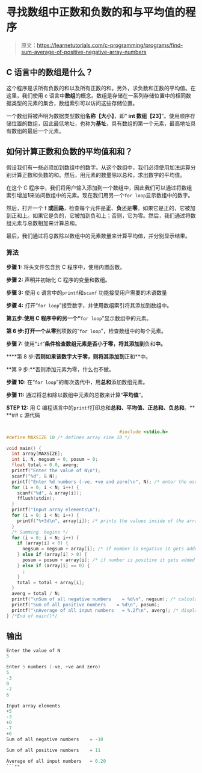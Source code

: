 # 寻找数组中正数和负数的和与平均值的程序

> 原文：<https://learnetutorials.com/c-programming/programs/find-sum-average-of-positive-negative-array-numbers>

## C 语言中的数组是什么？

这个程序是求所有负数的和以及所有正数的和。另外，求负数和正数的平均值。在这里，我们使用 c 语言中**数组**的概念。数组是存储在一系列存储位置中的相同数据类型的元素的集合，数组索引可以访问这些存储位置。

一个数组将被声明为数据类型数组**名称【大小】**，即“ **int 数组【23】**”。使用顺序存储位置的数组，因此最低地址，也称为**基址**，具有数组的第一个元素，最高地址具有数组的最后一个元素。

## 如何计算正数和负数的平均值和和？

假设我们有一些必须加到数组中的数字。从这个数组中，我们必须使用加法运算分别计算正数和负数的和。然后，用元素的数量除以总和，求出数字的平均值。

在这个 C 程序中，我们将用户输入添加到一个数组中，因此我们可以通过将数组索引增加**1**来访问数组中的元素。现在我们用另一个`for loop`显示数组中的数字。

然后，打开一个 f **或回路**，检查每个元件是**正**、**负**还是**零**。如果它是正的，它被加到正和上。如果它是负的，它被加到负和上；否则，它为零。然后，我们通过将数组元素与总数相加来计算总和。

最后，我们通过将总数除以数组中的元素数量来计算平均值，并分别显示结果。

### 算法

**步骤 1:** 将头文件包含到 C 程序中，使用内置函数。

**步骤 2:** 声明并初始化 C 程序的变量和数组。

**步骤 3:** 使用 c 语言中的`printf`和`scanf` 功能接受用户需要的术语数量

**步骤 4:** 打开“`for loop`”接受数字，并使用数组索引将其添加到数组中。

**第五步:**使用 C 程序中的另一个**“**`for loop`”显示数组中的元素。

**第 6 步:**打开一个从**零**到项数的“`for loop`”，检查数组中的每个元素。

**步骤 7:** 使用“`if`”**条件检查数组元素是否小于零，将其添加到**负和**中。**

 ****第 8 步:**否则如果该数字大于零，则将其添加到**正和**中。

**第 9 步:**否则添加元素为零，什么也不做。

**步骤 10:** 在“`for loop`”的每次迭代中，用**总和**添加数组元素。

**步骤 11:** 通过将总和除以数组中元素的总数来计算“**平均值**”。

**STEP 12:** 用 C 编程语言中的`printf`打印总和**总和、平均值、正总和、负总和**。**  **## c 源代码

```c

                                          #include <stdio.h>
#define MAXSIZE 10 /* defines array size 10 */

void main() {
  int array[MAXSIZE];
  int i, N, negsum = 0, posum = 0;
  float total = 0.0, averg;
  printf("Enter the value of N\n");
  scanf("%d", & N);
  printf("Enter %d numbers (-ve, +ve and zero)\n", N); /* enter the user input into the array we defined */
  for (i = 0; i < N; i++) {
    scanf("%d", & array[i]);
    fflush(stdin);
  }
  printf("Input array elements\n");
  for (i = 0; i < N; i++) {
    printf("%+3d\n", array[i]); /* prints the values inside of the array using 3 positions*/
  }
  /* Summing  begins */
  for (i = 0; i < N; i++) {
    if (array[i] < 0) {
      negsum = negsum + array[i]; /* if number is negative it gets added to negative sum */
    } else if (array[i] > 0) {
      posum = posum + array[i]; /* if number is positive it gets added to positive sum */
    } else if (array[i] == 0) {
      ;
    }
    total = total + array[i];
  }
  averg = total / N;
  printf("\nSum of all negative numbers    = %d\n", negsum); /* calculating average */
  printf("Sum of all positive numbers    = %d\n", posum);
  printf("\nAverage of all input numbers   = %.2f\n", averg); /* displays the output */
} /*End of main()*/

```

## 输出

```c
Enter the value of N
5

Enter 5 numbers (-ve, +ve and zero)
5
-3
0
-7
6

Input array elements
+5
-3
+0
-7
+6
Sum of all negative numbers    = -10

Sum of all positive numbers    = 11

Average of all input numbers   = 0.20
```**
